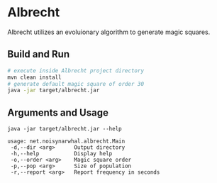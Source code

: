# Albrecht

Albrecht utilizes an evoluionary algorithm to generate magic squares.



## Build and Run

```bash
# execute inside Albrecht project directory
mvn clean install
# generate default magic square of order 30
java -jar target/albrecht.jar 
```



## Arguments and Usage

```
java -jar target/albrecht.jar --help

usage: net.noisynarwhal.albrecht.Main
 -d,--dir <arg>      Output directory
 -h,--help           Display help
 -o,--order <arg>    Magic square order
 -p,--pop <arg>      Size of population
 -r,--report <arg>   Report frequency in seconds
```

